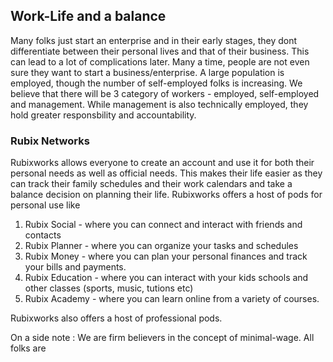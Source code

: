 ## Work-Life and a balance

Many folks just start an enterprise and in their early stages, they dont differentiate between their personal lives and that of their business. This can lead to a lot of complications later.  Many a time, people are not even sure they want to start a business/enterprise. A large population is employed, though the number of self-employed folks is increasing. We believe that there will be 3 category of workers - employed, self-employed and management. While management is also technically employed, they hold greater responsbility and accountability.

### Rubix Networks
Rubixworks allows everyone to create an account and use it for both their personal needs as well as official needs. This makes their life easier as they can track their family schedules and their work calendars and take a balance decision on planning their life. Rubixworks offers a host of pods for personal use like

 1. Rubix Social - where you can connect and interact with friends and contacts
 2. Rubix Planner - where you can organize your tasks and schedules
 3. Rubix Money - where you can plan your personal finances and track your bills and payments.
 4. Rubix Education - where you can interact with your kids schools and other classes (sports, music, tutions etc)
 5. Rubix Academy - where you can learn online from a variety of courses.

Rubixworks also offers a host of professional pods. 

On a side note : We are firm believers in the concept of minimal-wage. All folks are



<!--stackedit_data:
eyJoaXN0b3J5IjpbLTgzMTcxOTk1Nl19
-->